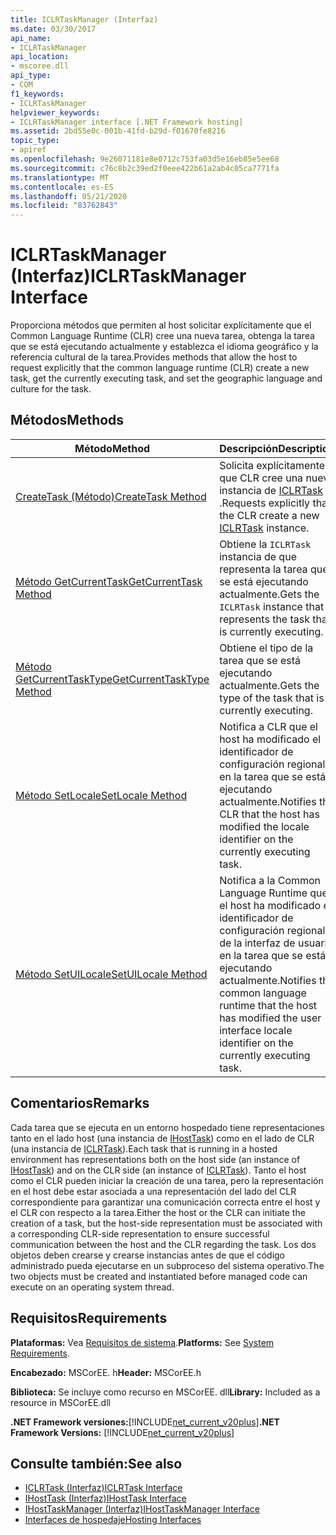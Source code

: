 ```yaml
---
title: ICLRTaskManager (Interfaz)
ms.date: 03/30/2017
api_name:
- ICLRTaskManager
api_location:
- mscoree.dll
api_type:
- COM
f1_keywords:
- ICLRTaskManager
helpviewer_keywords:
- ICLRTaskManager interface [.NET Framework hosting]
ms.assetid: 2bd55e0c-001b-41fd-b29d-f01670fe8216
topic_type:
- apiref
ms.openlocfilehash: 9e26071181e8e0712c753fa03d5e16eb85e5ee68
ms.sourcegitcommit: c76c8b2c39ed2f0eee422b61a2ab4c05ca7771fa
ms.translationtype: MT
ms.contentlocale: es-ES
ms.lasthandoff: 05/21/2020
ms.locfileid: "83762843"
---
```

# <a name="iclrtaskmanager-interface"></a><span data-ttu-id="d51ef-102">ICLRTaskManager (Interfaz)</span><span class="sxs-lookup"><span data-stu-id="d51ef-102">ICLRTaskManager Interface</span></span>
<span data-ttu-id="d51ef-103">Proporciona métodos que permiten al host solicitar explícitamente que el Common Language Runtime (CLR) cree una nueva tarea, obtenga la tarea que se está ejecutando actualmente y establezca el idioma geográfico y la referencia cultural de la tarea.</span><span class="sxs-lookup"><span data-stu-id="d51ef-103">Provides methods that allow the host to request explicitly that the common language runtime (CLR) create a new task, get the currently executing task, and set the geographic language and culture for the task.</span></span>  
  
## <a name="methods"></a><span data-ttu-id="d51ef-104">Métodos</span><span class="sxs-lookup"><span data-stu-id="d51ef-104">Methods</span></span>  
  
|<span data-ttu-id="d51ef-105">Método</span><span class="sxs-lookup"><span data-stu-id="d51ef-105">Method</span></span>|<span data-ttu-id="d51ef-106">Descripción</span><span class="sxs-lookup"><span data-stu-id="d51ef-106">Description</span></span>|  
|------------|-----------------|  
|[<span data-ttu-id="d51ef-107">CreateTask (Método)</span><span class="sxs-lookup"><span data-stu-id="d51ef-107">CreateTask Method</span></span>](../../../../docs/framework/unmanaged-api/hosting/iclrtaskmanager-createtask-method.md)|<span data-ttu-id="d51ef-108">Solicita explícitamente que CLR cree una nueva instancia de [ICLRTask](iclrtask-interface.md) .</span><span class="sxs-lookup"><span data-stu-id="d51ef-108">Requests explicitly that the CLR create a new [ICLRTask](iclrtask-interface.md) instance.</span></span>|  
|[<span data-ttu-id="d51ef-109">Método GetCurrentTask</span><span class="sxs-lookup"><span data-stu-id="d51ef-109">GetCurrentTask Method</span></span>](iclrtaskmanager-getcurrenttask-method.md)|<span data-ttu-id="d51ef-110">Obtiene la `ICLRTask` instancia de que representa la tarea que se está ejecutando actualmente.</span><span class="sxs-lookup"><span data-stu-id="d51ef-110">Gets the `ICLRTask` instance that represents the task that is currently executing.</span></span>|  
|[<span data-ttu-id="d51ef-111">Método GetCurrentTaskType</span><span class="sxs-lookup"><span data-stu-id="d51ef-111">GetCurrentTaskType Method</span></span>](iclrtaskmanager-getcurrenttasktype-method.md)|<span data-ttu-id="d51ef-112">Obtiene el tipo de la tarea que se está ejecutando actualmente.</span><span class="sxs-lookup"><span data-stu-id="d51ef-112">Gets the type of the task that is currently executing.</span></span>|  
|[<span data-ttu-id="d51ef-113">Método SetLocale</span><span class="sxs-lookup"><span data-stu-id="d51ef-113">SetLocale Method</span></span>](iclrtaskmanager-setlocale-method.md)|<span data-ttu-id="d51ef-114">Notifica a CLR que el host ha modificado el identificador de configuración regional en la tarea que se está ejecutando actualmente.</span><span class="sxs-lookup"><span data-stu-id="d51ef-114">Notifies the CLR that the host has modified the locale identifier on the currently executing task.</span></span>|  
|[<span data-ttu-id="d51ef-115">Método SetUILocale</span><span class="sxs-lookup"><span data-stu-id="d51ef-115">SetUILocale Method</span></span>](iclrtaskmanager-setuilocale-method.md)|<span data-ttu-id="d51ef-116">Notifica a la Common Language Runtime que el host ha modificado el identificador de configuración regional de la interfaz de usuario en la tarea que se está ejecutando actualmente.</span><span class="sxs-lookup"><span data-stu-id="d51ef-116">Notifies the common language runtime that the host has modified the user interface locale identifier on the currently executing task.</span></span>|  
  
## <a name="remarks"></a><span data-ttu-id="d51ef-117">Comentarios</span><span class="sxs-lookup"><span data-stu-id="d51ef-117">Remarks</span></span>  
 <span data-ttu-id="d51ef-118">Cada tarea que se ejecuta en un entorno hospedado tiene representaciones tanto en el lado host (una instancia de [IHostTask](../../../../docs/framework/unmanaged-api/hosting/ihosttask-interface.md)) como en el lado de CLR (una instancia de [ICLRTask](iclrtask-interface.md)).</span><span class="sxs-lookup"><span data-stu-id="d51ef-118">Each task that is running in a hosted environment has representations both on the host side (an instance of [IHostTask](../../../../docs/framework/unmanaged-api/hosting/ihosttask-interface.md)) and on the CLR side (an instance of [ICLRTask](iclrtask-interface.md)).</span></span> <span data-ttu-id="d51ef-119">Tanto el host como el CLR pueden iniciar la creación de una tarea, pero la representación en el host debe estar asociada a una representación del lado del CLR correspondiente para garantizar una comunicación correcta entre el host y el CLR con respecto a la tarea.</span><span class="sxs-lookup"><span data-stu-id="d51ef-119">Either the host or the CLR can initiate the creation of a task, but the host-side representation must be associated with a corresponding CLR-side representation to ensure successful communication between the host and the CLR regarding the task.</span></span> <span data-ttu-id="d51ef-120">Los dos objetos deben crearse y crearse instancias antes de que el código administrado pueda ejecutarse en un subproceso del sistema operativo.</span><span class="sxs-lookup"><span data-stu-id="d51ef-120">The two objects must be created and instantiated before managed code can execute on an operating system thread.</span></span>  
  
## <a name="requirements"></a><span data-ttu-id="d51ef-121">Requisitos</span><span class="sxs-lookup"><span data-stu-id="d51ef-121">Requirements</span></span>  
 <span data-ttu-id="d51ef-122">**Plataformas:** Vea [Requisitos de sistema](../../get-started/system-requirements.md).</span><span class="sxs-lookup"><span data-stu-id="d51ef-122">**Platforms:** See [System Requirements](../../get-started/system-requirements.md).</span></span>  
  
 <span data-ttu-id="d51ef-123">**Encabezado:** MSCorEE. h</span><span class="sxs-lookup"><span data-stu-id="d51ef-123">**Header:** MSCorEE.h</span></span>  
  
 <span data-ttu-id="d51ef-124">**Biblioteca:** Se incluye como recurso en MSCorEE. dll</span><span class="sxs-lookup"><span data-stu-id="d51ef-124">**Library:** Included as a resource in MSCorEE.dll</span></span>  
  
 <span data-ttu-id="d51ef-125">**.NET Framework versiones:**[!INCLUDE[net_current_v20plus](../../../../includes/net-current-v20plus-md.md)]</span><span class="sxs-lookup"><span data-stu-id="d51ef-125">**.NET Framework Versions:** [!INCLUDE[net_current_v20plus](../../../../includes/net-current-v20plus-md.md)]</span></span>  
  
## <a name="see-also"></a><span data-ttu-id="d51ef-126">Consulte también:</span><span class="sxs-lookup"><span data-stu-id="d51ef-126">See also</span></span>

- [<span data-ttu-id="d51ef-127">ICLRTask (Interfaz)</span><span class="sxs-lookup"><span data-stu-id="d51ef-127">ICLRTask Interface</span></span>](iclrtask-interface.md)
- [<span data-ttu-id="d51ef-128">IHostTask (Interfaz)</span><span class="sxs-lookup"><span data-stu-id="d51ef-128">IHostTask Interface</span></span>](ihosttask-interface.md)
- [<span data-ttu-id="d51ef-129">IHostTaskManager (Interfaz)</span><span class="sxs-lookup"><span data-stu-id="d51ef-129">IHostTaskManager Interface</span></span>](ihosttaskmanager-interface.md)
- [<span data-ttu-id="d51ef-130">Interfaces de hospedaje</span><span class="sxs-lookup"><span data-stu-id="d51ef-130">Hosting Interfaces</span></span>](hosting-interfaces.md)
